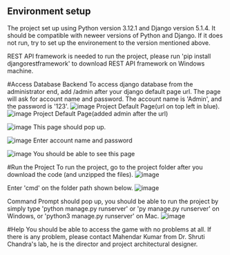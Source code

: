 ## Environment setup

The project set up using Python version 3.12.1 and Django version 5.1.4. It should be compatible with neweer versions of Python and Django.
If it does not run, try to set up the environement to the version mentioned above.

REST API framework is needed to run the project, please run 'pip install djangorestframework' to download REST API framework on Windows machine.

#Access Database Backend
To access django database from the administrator end, add /admin after your django default page url. The page will ask for account name and password.
The account name is 'Admin', and the password is '123'. 
![image](https://github.com/user-attachments/assets/17f1b329-0b0d-4799-8fa2-63979b7d0561)
                          Project Default Page(url on top left in blue).
![image](https://github.com/user-attachments/assets/cbb9a698-d117-4f6f-9cc8-0266f36003c1)
                          Project Default Page(added admin after the url)

![image](https://github.com/user-attachments/assets/c151b16e-59b9-4425-9540-05e995c09236)
                          This page should pop up.

![image](https://github.com/user-attachments/assets/e41ab980-c283-4520-980d-d07c9129a142)
                          Enter account name and password

![image](https://github.com/user-attachments/assets/4f6dd993-1831-46b0-b401-d795167a540c)
                          You should be able to see this page


#Run the Project
To run the project, go to the project folder after you download the code (and unzipped the files).
![image](https://github.com/user-attachments/assets/70eef0bf-db8a-49c4-961d-21b2e382c2b9)

Enter 'cmd' on the folder path shown below.
![image](https://github.com/user-attachments/assets/704b77f0-ed92-493e-938c-7b34bff4ca6a)

Command Prompt should pop up, you should be able to run the project by simply type 'python manage.py runserver' or 'py manage.py runserver' on Windows, or 'python3 manage.py runserver' on Mac.
![image](https://github.com/user-attachments/assets/1648db28-7f63-400e-99c6-29ea59939fcb)

#Help
You should be able to access the game with no problems at all. If there is any problem, please contact Mahendar Kumar from Dr. Shruti Chandra's lab, he is the director and project architectural designer.






